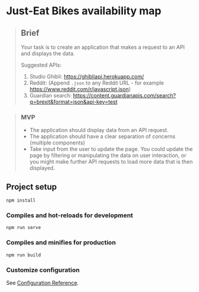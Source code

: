 # Just-Eat Bikes availability map

>## Brief
>
>Your task is to create an application that makes a request to an API and displays the data.
>
>Suggested APIs:
>1. Studio Ghibli: https://ghibliapi.herokuapp.com/
>2. Reddit: (Append `.json` to any Reddit URL - for example https://www.reddit.com/r/javascript.json)
>3. Guardian search: https://content.guardianapis.com/search?q=brexit&format=json&api-key=test

>### MVP
>- The application should display data from an API request.
>- The application should have a clear separation of concerns (multiple components)
>- Take input from the user to update the page. You could update the page by filtering or manipulating the data on user interaction, or you might make further API requests to load more data that is then displayed.

## Project setup
```
npm install
```

### Compiles and hot-reloads for development
```
npm run serve
```

### Compiles and minifies for production
```
npm run build
```

### Customize configuration
See [Configuration Reference](https://cli.vuejs.org/config/).
